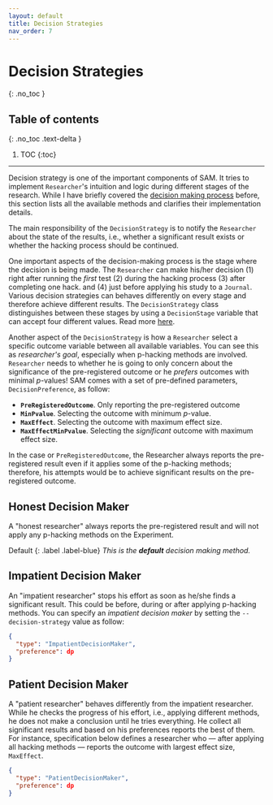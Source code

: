 ```yaml
---
layout: default
title: Decision Strategies
nav_order: 7
---
```


# Decision Strategies
{: .no_toc }

## Table of contents
{: .no_toc .text-delta }

1. TOC 
{:toc}

---

Decision strategy is one of the important components of SAM. It tries to implement `Researcher`'s intuition and logic during different stages of the research. While I have briefly covered the [decision making process](Components.md#deicion-making) before, this section lists all the available methods and clarifies their implementation details. 

The main responsibility of the `DecisionStrategy` is to notify the `Researcher` about the state of the results, i.e., whether a significant result exists or whether the hacking process should be continued. 

One important aspects of the decision-making process is the stage where the decision is being made. The `Researcher` can make his/her decision (1) right after running the *first* test (2) during the hacking process (3) after completing one hack. and (4) just before applying his study to a `Journal`. Various decision strategies can behaves differently on every stage and therefore achieve different results. The `DecisionStrategy` class distinguishes between these stages by using a `DecisionStage` variable that can accept four different values. Read more [here](api.md#class_decision_strategy).

Another aspect of the `DecisionStrategy` is how a `Researcher` select a specific outcome variable between all available variables. You can see this as *researcher's goal*, especially when p-hacking methods are involved. `Researcher` needs to whether he is going to only concern about the significance of the pre-registered outcome or he *prefers* outcomes with minimal *p*-values! SAM comes with a set of pre-defined parameters, `DecisionPreference`, as follow:

- **`PreRegisteredOutcome`**. Only reporting the pre-registered outcome
- **`MinPvalue`**. Selecting the outcome with minimum *p*-value.
- **`MaxEffect`**. Selecting the outcome with maximum effect size.
- **`MaxEffectMinPvalue`**. Selecting the *significant* outcome with maximum effect size.

In the case or `PreRegisteredOutcome`, the Researcher always reports the pre-registered result even if it applies some of the p-hacking methods; therefore, his attempts would be to achieve significant results on the pre-registered outcome.

## Honest Decision Maker

A "honest researcher" always reports the pre-registered result and will not apply any p-hacking methods on the Experiment. 

Default
{: .label .label-blue}
*This is the **default** decision making method.*

## Impatient Decision Maker

An "impatient researcher" stops his effort as soon as he/she finds a significant result. This could be before, during or after applying p-hacking methods. You can specify an *impatient decision maker* by setting the `--decision-strategy` value as follow:

```JSON
{
  "type": "ImpatientDecisionMaker",
  "preference": dp
}
```

## Patient Decision Maker

A "patient researcher" behaves differently from the impatient researcher. While he checks the progress of his effort, i.e., applying different methods, he does not make a conclusion until he tries everything. He collect all significant results and based on his preferences reports the best of them. For instance, specification below defines a researcher who — after applying all hacking methods — reports the outcome with largest effect size, `MaxEffect`.


```JSON
{
  "type": "PatientDecisionMaker",
  "preference": dp
}
```




